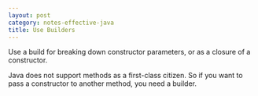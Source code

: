 ```yaml
---
layout: post
category: notes-effective-java
title: Use Builders
---
```


Use a build for breaking down constructor parameters,
or as a closure of a constructor.

Java does not support methods as a first-class citizen.
So if you want to pass a constructor to another method,
you need a builder.
